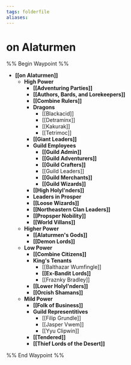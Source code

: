 ```yaml
---
tags: folderfile
aliases:
---
```



# on Alaturmen
%% Begin Waypoint %%
- **[[on Alaturmen]]**
	- **High Power**
		- **[[Adventuring Parties]]**
		- **[[Authors, Bards, and Lorekeepers]]**
		- **[[Combine Rulers]]**
		- **Dragons**
			- [[Blackacid]]
			- [[Detraminx]]
			- [[Kakurak]]
			- [[Tetrimoc]]
		- **[[Giant Leaders]]**
		- **Guild Employees**
			- **[[Guild Admin]]**
			- **[[Guild Adventurers]]**
			- **[[Guild Crafters]]**
			- [[Guild Leaders]]
			- **[[Guild Merchants]]**
			- **[[Guild Wizards]]**
		- **[[High Holyl'nders]]**
		- **Leaders in Prosper**
		- **[[Loose Wizards]]**
		- **[[Northeastern Clan Leaders]]**
		- **[[Propsper Nobility]]**
		- **[[World Villans]]**
	- **Higher Power**
		- **[[Alaturmen's Gods]]**
		- **[[Demon Lords]]**
	- **Low Power**
		- **[[Combine Citizens]]**
		- **King's Tenants**
			- [[Balthazar Wumfingle]]
			- **[[Ex-Bandit Lords]]**
			- [[Fraznky Bradley]]
		- **[[Lower Holyl'nders]]**
		- **[[Orcish Shamans]]**
	- **Mild Power**
		- **[[Folk of Business]]**
		- **Guild Representitives**
			- [[Filip Grundle]]
			- [[Jasper Vwem]]
			- [[Yyu Clipwin]]
		- **[[Tendered]]**
		- **[[Thief Lords of the Desert]]**

%% End Waypoint %%